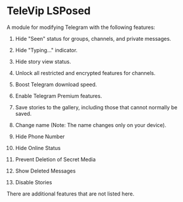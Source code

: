 # TeleVip LSPosed

A module for modifying Telegram with the following features:

1. Hide "Seen" status for groups, channels, and private messages.

2. Hide "Typing..." indicator.

3. Hide story view status.

4. Unlock all restricted and encrypted features for channels.

5. Boost Telegram download speed.

6. Enable Telegram Premium features.

7. Save stories to the gallery, including those that cannot normally be saved.

8. Change name (Note: The name changes only on your device).

9. Hide Phone Number

10. Hide Online Status

11. Prevent Deletion of Secret Media

12. Show Deleted Messages

13. Disable Stories

There are additional features that are not listed here.
